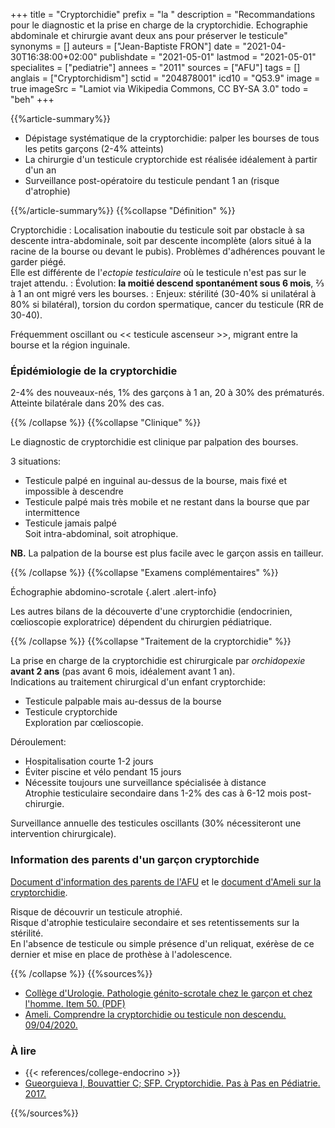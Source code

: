 +++
title = "Cryptorchidie"
prefix = "la "
description = "Recommandations pour le diagnostic et la prise en charge de la cryptorchidie. Echographie abdominale et chirurgie avant deux ans pour préserver le testicule"
synonyms = []
auteurs = ["Jean-Baptiste FRON"]
date = "2021-04-30T16:38:00+02:00"
publishdate = "2021-05-01"
lastmod = "2021-05-01"
specialites = ["pediatrie"]
annees = "2011"
sources = ["AFU"]
tags = []
anglais = ["Cryptorchidism"]
sctid = "204878001"
icd10 = "Q53.9"
image = true
imageSrc = "Lamiot via Wikipedia Commons, CC BY-SA 3.0"
todo = "beh"
+++

{{%article-summary%}}

- Dépistage systématique de la cryptorchidie: palper les bourses de tous les petits garçons (2-4% atteints)
- La chirurgie d'un testicule cryptorchide est réalisée idéalement à partir d'un an
- Surveillance post-opératoire du testicule pendant 1 an (risque d'atrophie)

{{%/article-summary%}}
{{%collapse "Définition" %}}

Cryptorchidie
: Localisation inaboutie du testicule soit par obstacle à sa descente intra-abdominale, soit par descente incomplète (alors situé à la racine de la bourse ou devant le pubis). Problèmes d'adhérences pouvant le garder piégé.  
Elle est différente de l'*ectopie testiculaire* où le testicule n'est pas sur le trajet attendu.
: Évolution: **la moitié descend spontanément sous 6 mois**, ⅔ à 1 an ont migré vers les bourses.
: Enjeux: stérilité (30-40% si unilatéral à 80% si bilatéral), torsion du cordon spermatique, cancer du testicule (RR de 30-40).

Fréquemment oscillant ou << testicule ascenseur >>, migrant entre la bourse et la région inguinale.

### Épidémiologie de la cryptorchidie

2-4% des nouveaux-nés, 1% des garçons à 1 an, 20 à 30% des prématurés.  
Atteinte bilatérale dans 20% des cas.

{{% /collapse %}}
{{%collapse "Clinique" %}}

Le diagnostic de cryptorchidie est clinique par palpation des bourses.

3 situations:

- Testicule palpé en inguinal au-dessus de la bourse, mais fixé et impossible à descendre
- Testicule palpé mais très mobile et ne restant dans la bourse que par intermittence
- Testicule jamais palpé  
Soit intra-abdominal, soit atrophique.

**NB.** La palpation de la bourse est plus facile avec le garçon assis en tailleur.

{{% /collapse %}}
{{%collapse "Examens complémentaires" %}}

Échographie abdomino-scrotale
{.alert .alert-info}

Les autres bilans de la découverte d'une cryptorchidie (endocrinien, cœlioscopie exploratrice) dépendent du chirurgien pédiatrique.

{{% /collapse %}}
{{%collapse "Traitement de la cryptorchidie" %}}

La prise en charge de la cryptorchidie est chirurgicale par *orchidopexie* **avant 2 ans** (pas avant 6 mois, idéalement avant 1 an).  
Indications au traitement chirurgical d'un enfant cryptorchide:

- Testicule palpable mais au-dessus de la bourse
- Testicule cryptorchide  
  Exploration par cœlioscopie.

Déroulement:

- Hospitalisation courte 1-2 jours
- Éviter piscine et vélo pendant 15 jours
- Nécessite toujours une surveillance spécialisée à distance  
  Atrophie testiculaire secondaire dans 1-2% des cas à 6-12 mois post-chirurgie.

Surveillance annuelle des testicules oscillants (30% nécessiteront une intervention chirurgicale).

### Information des parents d'un garçon cryptorchide

[Document d'information des parents de l'AFU](https://www.urofrance.org/base-bibliographique/cryptorchidie-intervention-chirurgicale-pour-cryptorchidie) et le [document d'Ameli sur la cryptorchidie](https://www.ameli.fr/assure/sante/themes/cryptorchidie-testicule-non-descendu-ectopie-testiculaire/comprendre-cryptorchidie).

Risque de découvrir un testicule atrophié.  
Risque d'atrophie testiculaire secondaire et ses retentissements sur la stérilité.  
En l'absence de testicule ou simple présence d'un reliquat, exérèse de ce dernier et mise en place de prothèse à l'adolescence.

{{% /collapse %}}
{{%sources%}}

- [Collège d'Urologie. Pathologie génito-scrotale chez le garçon et chez l'homme. Item 50. (PDF)](https://www.urofrance.org/wp-content/uploads/2021/11/Item-50-Pathologies-genito-scrotale.pdf)
- [Ameli. Comprendre la cryptorchidie ou testicule non descendu. 09/04/2020.](https://www.ameli.fr/assure/sante/themes/cryptorchidie-testicule-non-descendu-ectopie-testiculaire/comprendre-cryptorchidie)

### À lire

- {{< references/college-endocrino >}}
- [Gueorguieva I, Bouvattier C; SFP. Cryptorchidie. Pas à Pas en Pédiatrie. 2017.](https://pap-pediatrie.fr/endocrinologie/cryptorchidie)

{{%/sources%}}
